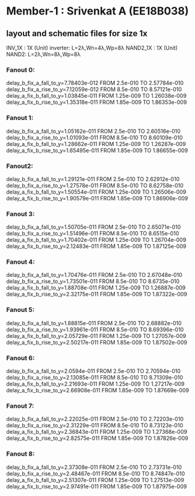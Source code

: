 # Member-1 : Srivenkat A (EE18B038)
## layout and schematic files for size 1x
INV_1X : 1X (Unit) inverter: L=2λ,Wn=4λ,Wp=8λ
NAND2_1X : 1X (Unit) NAND2: L=2λ,Wn=8λ,Wp=8λ 

### Fanout 0:

delay_b_fix_a_fall_to_y=7.78403e-012 FROM 2.5e-010 TO 2.57784e-010
delay_b_fix_a_rise_to_y=7.12059e-012 FROM 8.5e-010 TO 8.57121e-010
delay_a_fix_b_fall_to_y=1.03845e-011 FROM 1.25e-009 TO 1.26038e-009
delay_a_fix_b_rise_to_y=1.35318e-011 FROM 1.85e-009 TO 1.86353e-009

### Fanout 1:
delay_b_fix_a_fall_to_y=1.05162e-011 FROM 2.5e-010 TO 2.60516e-010
delay_b_fix_a_rise_to_y=1.01093e-011 FROM 8.5e-010 TO 8.60109e-010
delay_a_fix_b_fall_to_y=1.28662e-011 FROM 1.25e-009 TO 1.26287e-009
delay_a_fix_b_rise_to_y=1.65495e-011 FROM 1.85e-009 TO 1.86655e-009

### Fanout2:
delay_b_fix_a_fall_to_y=1.29121e-011 FROM 2.5e-010 TO 2.62912e-010
delay_b_fix_a_rise_to_y=1.27578e-011 FROM 8.5e-010 TO 8.62758e-010
delay_a_fix_b_fall_to_y=1.50554e-011 FROM 1.25e-009 TO 1.26506e-009
delay_a_fix_b_rise_to_y=1.90579e-011 FROM 1.85e-009 TO 1.86906e-009

### Fanout 3:
delay_b_fix_a_fall_to_y=1.50705e-011 FROM 2.5e-010 TO 2.65071e-010
delay_b_fix_a_rise_to_y=1.51496e-011 FROM 8.5e-010 TO 8.6515e-010
delay_a_fix_b_fall_to_y=1.70402e-011 FROM 1.25e-009 TO 1.26704e-009
delay_a_fix_b_rise_to_y=2.12483e-011 FROM 1.85e-009 TO 1.87125e-009

### Fanout 4:
delay_b_fix_a_fall_to_y=1.70476e-011 FROM 2.5e-010 TO 2.67048e-010
delay_b_fix_a_rise_to_y=1.73501e-011 FROM 8.5e-010 TO 8.6735e-010
delay_a_fix_b_fall_to_y=1.88708e-011 FROM 1.25e-009 TO 1.26887e-009
delay_a_fix_b_rise_to_y=2.32175e-011 FROM 1.85e-009 TO 1.87322e-009

### Fanout 5:
delay_b_fix_a_fall_to_y=1.88815e-011 FROM 2.5e-010 TO 2.68882e-010
delay_b_fix_a_rise_to_y=1.93961e-011 FROM 8.5e-010 TO 8.69396e-010
delay_a_fix_b_fall_to_y=2.05729e-011 FROM 1.25e-009 TO 1.27057e-009
delay_a_fix_b_rise_to_y=2.50217e-011 FROM 1.85e-009 TO 1.87502e-009

### Fanout 6:
delay_b_fix_a_fall_to_y=2.0594e-011 FROM 2.5e-010 TO 2.70594e-010
delay_b_fix_a_rise_to_y=2.13085e-011 FROM 8.5e-010 TO 8.71309e-010
delay_a_fix_b_fall_to_y=2.21693e-011 FROM 1.25e-009 TO 1.27217e-009
delay_a_fix_b_rise_to_y=2.66908e-011 FROM 1.85e-009 TO 1.87669e-009

### Fanout 7:
delay_b_fix_a_fall_to_y=2.22025e-011 FROM 2.5e-010 TO 2.72203e-010
delay_b_fix_a_rise_to_y=2.31229e-011 FROM 8.5e-010 TO 8.73123e-010
delay_a_fix_b_fall_to_y=2.36843e-011 FROM 1.25e-009 TO 1.27368e-009
delay_a_fix_b_rise_to_y=2.82575e-011 FROM 1.85e-009 TO 1.87826e-009

### Fanout 8:
delay_b_fix_a_fall_to_y=2.37308e-011 FROM 2.5e-010 TO 2.73731e-010
delay_b_fix_a_rise_to_y=2.48467e-011 FROM 8.5e-010 TO 8.74847e-010
delay_a_fix_b_fall_to_y=2.51307e-011 FROM 1.25e-009 TO 1.27513e-009
delay_a_fix_b_rise_to_y=2.97491e-011 FROM 1.85e-009 TO 1.87975e-009